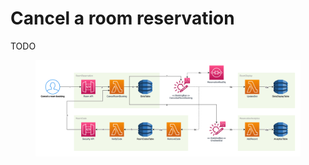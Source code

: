 # Cancel a room reservation

TODO

<figure><img src="../../.gitbook/assets/Get-A-Room Solution 5.png" alt=""><figcaption></figcaption></figure>
